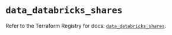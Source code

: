 # `data_databricks_shares`

Refer to the Terraform Registry for docs: [`data_databricks_shares`](https://registry.terraform.io/providers/databricks/databricks/1.36.0/docs/data-sources/shares).
